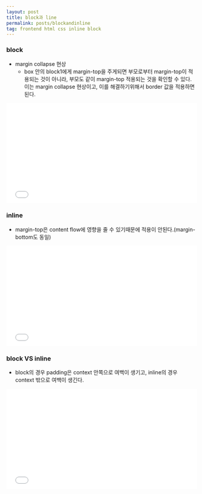 ```yaml
---
layout: post
title: block과 line
permalink: posts/blockandinline
tag: frontend html css inline block
---
```


### block
* margin collapse 현상
  * box 안의 block1에게 margin-top을 주게되면 부모로부터 margin-top이 적용되는 것이 아니라, 부모도 같이 margin-top 적용되는 것을 확인할 수 있다. 이는 margin collapse 현상이고, 이를 해결하기위해서 border 값을 적용하면 된다.

<iframe height='265' scrolling='no' title='blockNinline' src='//codepen.io/austinpark420/embed/RJbrKw/?height=265&theme-id=0&default-tab=css,result&embed-version=2' frameborder='no' allowtransparency='true' allowfullscreen='true' style='width: 100%;'>See the Pen <a href='https://codepen.io/austinpark420/pen/RJbrKw/'>blockNinline</a> by YongMin Park (<a href='https://codepen.io/austinpark420'>@austinpark420</a>) on <a href='https://codepen.io'>CodePen</a>.
</iframe>

### inline
* margin-top은 content flow에 영향을 줄 수 있기때문에 적용이 안된다.(margin-bottom도 동일)

<iframe height='265' scrolling='no' title='blockNinline' src='//codepen.io/austinpark420/embed/RJbrKw/?height=265&theme-id=0&default-tab=css,result&embed-version=2' frameborder='no' allowtransparency='true' allowfullscreen='true' style='width: 100%;'>See the Pen <a href='https://codepen.io/austinpark420/pen/RJbrKw/'>blockNinline</a> by YongMin Park (<a href='https://codepen.io/austinpark420'>@austinpark420</a>) on <a href='https://codepen.io'>CodePen</a>.
</iframe>

### block VS inline
* block의 경우 padding은 context 안쪽으로 여백이 생기고, inline의 경우 context 밖으로 여백이 생긴다.
<iframe height='265' scrolling='no' title='blockNinline' src='//codepen.io/austinpark420/embed/RJbrKw/?height=265&theme-id=0&default-tab=css,result&embed-version=2' frameborder='no' allowtransparency='true' allowfullscreen='true' style='width: 100%;'>See the Pen <a href='https://codepen.io/austinpark420/pen/RJbrKw/'>blockNinline</a> by YongMin Park (<a href='https://codepen.io/austinpark420'>@austinpark420</a>) on <a href='https://codepen.io'>CodePen</a>.
</iframe>

